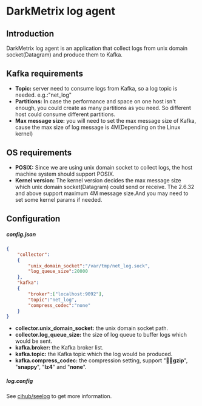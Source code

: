 # DarkMetrix log agent

## Introduction

DarkMetrix log agent is an application that collect logs from unix domain socket(Datagram) and produce them to Kafka.

## Kafka requirements

- **Topic:** server need to consume logs from Kafka, so a log topic is needed. e.g.:"net_log"
- **Partitions:** In case the performance and space on one host isn't enough, you could create as many partitions as you need. So different host could consume different partitions.
- **Max message size:** you will need to set the max message size of Kafka, cause the max size of log message is 4M(Depending on the Linux kernel)

## OS requirements

* **POSIX:** Since we are using unix domain socket to collect logs, the host machine system should support POSIX.
* **Kernel version:** The kernel version decides the max message size which unix domain socket(Datagram) could send or receive. The 2.6.32 and above support maximum 4M message size.And you may need to set some kernel params if needed.

## Configuration

##### config.json

```json
{
    "collector":
    {
        "unix_domain_socket":"/var/tmp/net_log.sock",
        "log_queue_size":20000
    },
    "kafka":
    {
        "broker":["localhost:9092"],
        "topic":"net_log",
        "compress_codec":"none"
    }
}
```

- **collector.unix_domain_socket:** the unix domain socket path.
- **collector.log_queue_size:** the size of log queue to buffer logs which would be sent.
- **kafka.broker:** the Kafka broker list.
- **kafka.topic:** the Kafka topic which the log would be produced.
- **kafka.compress_codec:** the compression setting, support "**gzip**", "**snappy**", "**lz4**" and "**none**".

##### log.config

See [cihub/seelog](https://github.com/cihub/seelog) to get more information.



